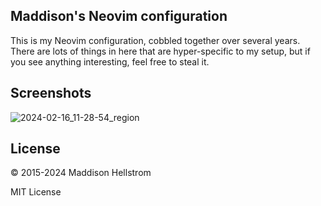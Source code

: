 ## Maddison's Neovim configuration

This is my Neovim configuration, cobbled together over several
years. There are lots of things in here that are hyper-specific to my setup, but if you see anything interesting, feel free to steal it.

## Screenshots

![2024-02-16_11-28-54_region](https://github.com/b0o/nvim-conf/assets/21299126/14439047-bfde-4d83-b84f-732bbf235707)

## License

&copy; 2015-2024 Maddison Hellstrom

MIT License
